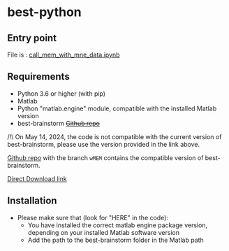 # best-python

## Entry point
File is : [call_mem_with_mne_data.ipynb](call_mem_with_mne_data.ipynb)

## Requirements
- Python 3.6 or higher (with pip)
- Matlab
- Python "matlab.engine" module, compatible with the installed Matlab version
- best-brainstorm ~~[Github repo](https://github.com/multifunkim/best-brainstorm)~~

/!\ On May 14, 2024, the code is not compatible with the current version of best-brainstorm, please use the version provided in the link above.

[Github repo](https://github.com/Edouard2laire/best-brainstorm/tree/wMEM) with the branch `wMEM` contains the compatible version of best-brainstorm.

[Direct Download link](https://github.com/Edouard2laire/best-brainstorm/archive/refs/heads/wMEM.zip)

## Installation
- Please make sure that (look for "HERE" in the code):
    - You have installed the correct matlab engine package version, depending on your installed Matlab software version
    - Add the path to the best-brainstorm folder in the Matlab path